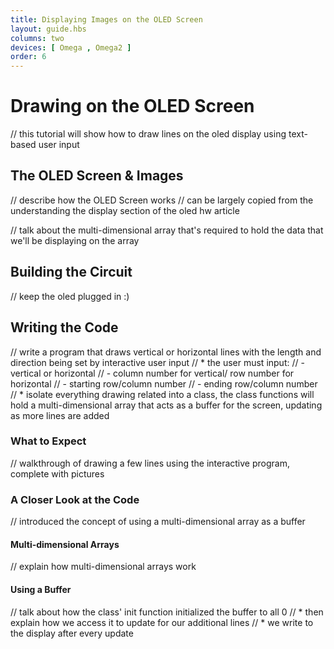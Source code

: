 ```yaml
---
title: Displaying Images on the OLED Screen
layout: guide.hbs
columns: two
devices: [ Omega , Omega2 ]
order: 6
---
```


# Drawing on the OLED Screen

// this tutorial will show how to draw lines on the oled display using text-based user input

## The OLED Screen & Images

// describe how the OLED Screen works
// can be largely copied from the understanding the display section of the oled hw article

// talk about the multi-dimensional array that's required to hold the data that we'll be displaying on the array

## Building the Circuit

// keep the oled plugged in :)

## Writing the Code

// write a program that draws vertical or horizontal lines with the length and direction being set by interactive user input
//  * the user must input:
//    - vertical or horizontal
//    - column number for vertical/ row number for horizontal
//    - starting row/column number
//    - ending row/column number
//  * isolate everything drawing related into a class, the class functions will hold a multi-dimensional array that acts as a buffer for the screen, updating as more lines are added

### What to Expect

// walkthrough of drawing a few lines using the interactive program, complete with pictures

### A Closer Look at the Code

// introduced the concept of using a multi-dimensional array as a buffer

#### Multi-dimensional Arrays

// explain how multi-dimensional arrays work

#### Using a Buffer

// talk about how the class' init function initialized the buffer to all 0
//  * then explain how we access it to update for our additional lines
//  * we write to the display after every update
